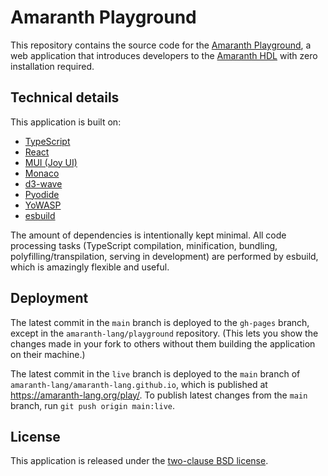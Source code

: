# Amaranth Playground

This repository contains the source code for the [Amaranth Playground][], a web application that introduces developers to the [Amaranth HDL][] with zero installation required.

[amaranth playground]: https://amaranth-lang.org/play/
[amaranth hdl]: https://amaranth-lang.org/

## Technical details

This application is built on:

* [TypeScript](https://typescriptlang.org/)
* [React](https://react.dev)
* [MUI (Joy UI)](https://mui.com/joy-ui/getting-started/)
* [Monaco](https://microsoft.github.io/monaco-editor/)
* [d3-wave](https://github.com/Nic30/d3-wave)
* [Pyodide](https://pyodide.org/en/stable/)
* [YoWASP](https://yowasp.org)
* [esbuild](https://esbuild.github.io/)

The amount of dependencies is intentionally kept minimal. All code processing tasks (TypeScript compilation, minification, bundling, polyfilling/transpilation, serving in development) are performed by esbuild, which is amazingly flexible and useful.

## Deployment

The latest commit in the `main` branch is deployed to the `gh-pages` branch, except in the `amaranth-lang/playground` repository. (This lets you show the changes made in your fork to others without them building the application on their machine.)

The latest commit in the `live` branch is deployed to the `main` branch of `amaranth-lang/amaranth-lang.github.io`, which is published at https://amaranth-lang.org/play/. To publish latest changes from the `main` branch, run `git push origin main:live`.

## License

This application is released under the [two-clause BSD license](LICENSE.txt).
